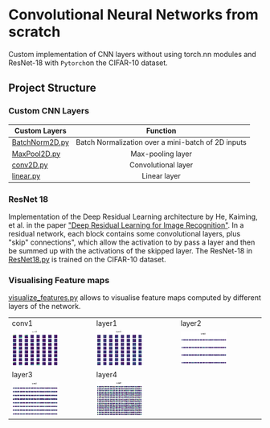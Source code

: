 # Convolutional Neural Networks from scratch
Custom implementation of CNN layers without using torch.nn modules and ResNet-18 with ```Pytorch```on the CIFAR-10 dataset.

## Project Structure 
### Custom CNN Layers

| Custom Layers          | Function          | 
| ------------- |:-------------:| 
| [BatchNorm2D.py](https://github.com/Nasmasim/modular-CNNs/blob/main/custom_cnn_layers/BatchNorm2D.py)| Batch Normalization over a mini-batch of 2D inputs |
| [MaxPool2D.py](https://github.com/Nasmasim/modular-CNNs/blob/main/custom_cnn_layers/MaxPool2D.py)      | Max-pooling layer      |
| [conv2D.py](https://github.com/Nasmasim/modular-CNNs/blob/main/custom_cnn_layers/conv2D.py) | Convolutional layer      |
| [linear.py](https://github.com/Nasmasim/modular-CNNs/blob/main/custom_cnn_layers/linear.py) | Linear layer |

### ResNet 18 
Implementation of the Deep Residual Learning architecture by He, Kaiming, et al. in the paper ["Deep Residual Learning for Image Recognition"](https://openaccess.thecvf.com/content_cvpr_2016/papers/He_Deep_Residual_Learning_CVPR_2016_paper.pdf). In a residual network, each block contains some convolutional layers, plus "skip" connections", which allow the activation to by pass a layer and then be summed up with the activations of the skipped layer. The ResNet-18 in [ResNet18.py](https://github.com/Nasmasim/modular-CNNs/blob/main/ResNet18.py) is trained on the CIFAR-10 dataset. 

### Visualising Feature maps 
[visualize_features.py](https://github.com/Nasmasim/modular-CNNs/blob/main/visualize_features.py) allows to visualise feature maps computed by different layers of the network. 
<table>
  <tr>
    <td>conv1</td>
     <td>layer1</td>
     <td>layer2</td>
  </tr>
  <tr>
    <td><img src="https://github.com/Nasmasim/modular-CNNs/blob/main/figures/feature1.png" width="60%"></td>
    <td><img src="https://github.com/Nasmasim/modular-CNNs/blob/main/figures/feature2.png" width="60%"></td>
    <td><img src="https://github.com/Nasmasim/modular-CNNs/blob/main/figures/feature3.png" width="60%"></td>
  </tr>
  <tr>
    <td>layer3</td>
     <td>layer4</td>
  </tr>
  <tr>
    <td><img src="https://github.com/Nasmasim/modular-CNNs/blob/main/figures/feature4.png" width="60%"></td>
    <td><img src="https://github.com/Nasmasim/modular-CNNs/blob/main/figures/feature5.png" width="60%"></td>
  </tr>
 </table>
